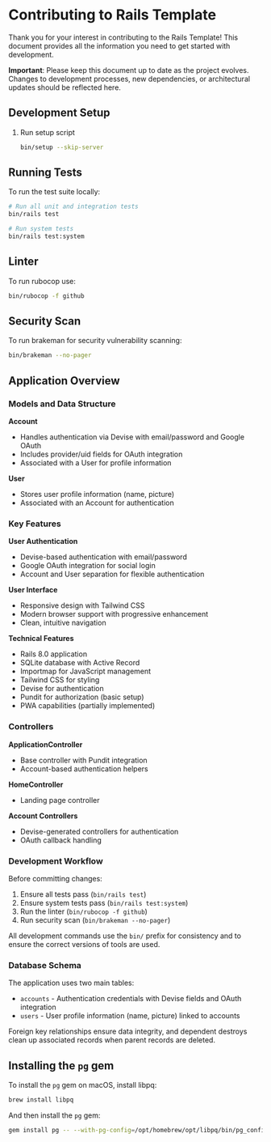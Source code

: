 # Contributing to Rails Template

Thank you for your interest in contributing to the Rails Template! This document provides all the information you need to get started with development.

**Important**: Please keep this document up to date as the project evolves. Changes to development processes, new dependencies, or architectural updates should be reflected here.

## Development Setup

1. Run setup script
   ```bash
   bin/setup --skip-server
   ```

## Running Tests

To run the test suite locally:

```bash
# Run all unit and integration tests
bin/rails test

# Run system tests
bin/rails test:system
```

## Linter

To run rubocop use:

```bash
bin/rubocop -f github
```

## Security Scan

To run brakeman for security vulnerability scanning:

```bash
bin/brakeman --no-pager
```

## Application Overview

### Models and Data Structure

**Account**
- Handles authentication via Devise with email/password and Google OAuth
- Includes provider/uid fields for OAuth integration
- Associated with a User for profile information

**User**
- Stores user profile information (name, picture)
- Associated with an Account for authentication

### Key Features

**User Authentication**
- Devise-based authentication with email/password
- Google OAuth integration for social login
- Account and User separation for flexible authentication

**User Interface**
- Responsive design with Tailwind CSS
- Modern browser support with progressive enhancement
- Clean, intuitive navigation

**Technical Features**
- Rails 8.0 application
- SQLite database with Active Record
- Importmap for JavaScript management
- Tailwind CSS for styling
- Devise for authentication
- Pundit for authorization (basic setup)
- PWA capabilities (partially implemented)

### Controllers

**ApplicationController**
- Base controller with Pundit integration
- Account-based authentication helpers

**HomeController**
- Landing page controller

**Account Controllers**
- Devise-generated controllers for authentication
- OAuth callback handling

### Development Workflow

Before committing changes:
1. Ensure all tests pass (`bin/rails test`)
2. Ensure system tests pass (`bin/rails test:system`)
3. Run the linter (`bin/rubocop -f github`)
4. Run security scan (`bin/brakeman --no-pager`)

All development commands use the `bin/` prefix for consistency and to ensure the correct versions of tools are used.

### Database Schema

The application uses two main tables:
- `accounts` - Authentication credentials with Devise fields and OAuth integration
- `users` - User profile information (name, picture) linked to accounts

Foreign key relationships ensure data integrity, and dependent destroys clean up associated records when parent records are deleted.

## Installing the `pg` gem

To install the `pg` gem on macOS, install libpq:
```sh
brew install libpq
```

And then install the `pg` gem:

``` sh
gem install pg -- --with-pg-config=/opt/homebrew/opt/libpq/bin/pg_config
```
